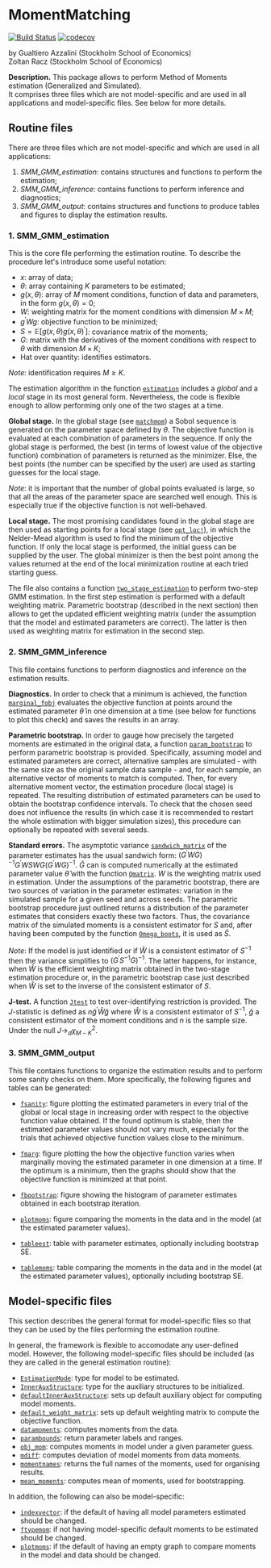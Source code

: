 # MomentMatching

[![Build Status](https://github.com/ZoltanRacz/MomentMatching.jl/actions/workflows/CI.yml/badge.svg?event=push)](https://github.com/ZoltanRacz/MomentMatching.jl/actions/workflows/CI.yml?event=push)
[![codecov](https://codecov.io/gh/ZoltanRacz/MomentMatching.jl/graph/badge.svg?token=YLP96BUQ9S)](https://codecov.io/gh/ZoltanRacz/MomentMatching.jl)

by Gualtiero Azzalini (Stockholm School of Economics)\
Zoltan Racz (Stockholm School of Economics)

__Description.__ This package allows to perform Method of Moments estimation (Generalized and Simulated).  
It comprises three files which are not model-specific and are used in all applications and model-specific files. See below for more details.

## Routine files
There are three files which are not model-specific and which are used in all applications:
1. _SMM_GMM_estimation_: contains structures and functions to perform the estimation;
2. _SMM_GMM_inference_: contains functions to perform inference and diagnostics;
3. _SMM_GMM_output_: contains structures and functions to produce tables and figures to display the estimation results.

### 1. SMM_GMM_estimation

This is the core file performing the estimation routine. To describe the procedure let's introduce some useful notation:
- $x$: array of data; 
- $\theta$: array containing $K$ parameters to be estimated;
- $g(x, \theta)$: array of $M$ moment conditions, function of data and parameters, in the form $g(x, \theta)=0$;
- $W$: weighting matrix for the moment conditions with dimension $M \times M$; 
- $g^{\prime}Wg$: objective function to be minimized;
- $S=\mathbb{E}[g(x, \theta)g(x, \theta)^{\prime}]$: covariance matrix of the moments;
- $G$: matrix with the derivatives of the moment conditions with respect to $\theta$ with dimension $M \times K$;
- Hat over quantity: identifies estimators.

_Note_: identification requires $M \geq K$.

The estimation algorithm in the function [`estimation`](@ref) includes a _global_ and a _local_ stage in its most general form. Nevertheless, the code is flexible enough to allow performing only one of the two stages at a time. 

__Global stage.__ In the global stage (see [`matchmom`](@ref)) a Sobol sequence is generated on the parameter space defined by $\theta$. The objective function is evaluated at each combination of parameters in the sequence. If only the global stage is performed, the best (in terms of lowest value of the objective function) combination of parameters is returned as the minimizer. Else, the best points (the number can be specified by the user) are used as starting guesses for the local stage. 

_Note_: it is important that the number of global points evaluated is large, so that all the areas of the parameter space are searched well enough. This is especially true if the objective function is not well-behaved.

__Local stage.__ The most promising candidates found in the global stage are then used as starting points for a local stage (see [`opt_loc!`](@ref)), in which the Nelder-Mead algorithm is used to find the minimum of the objective function. If only the local stage is performed, the initial guess can be supplied by the user. The global minimizer is then the best point among the values returned at the end of the local minimization routine at each tried starting guess.     

The file also contains a function [`two_stage_estimation`](@ref) to perform two-step GMM estimation. In the first step estimation is performed with a default weighting matrix. Parametric bootstrap (described in the next section) then allows to get the updated efficient weighting matrix (under the assumption that the model and estimated parameters are correct). The latter is then used as weighting matrix for estimation in the second step.

### 2. SMM_GMM_inference

This file contains functions to perform diagnostics and inference on the estimation results. 

__Diagnostics.__ In order to check that a minimum is achieved, the function [`marginal_fobj`](@ref) evaluates the objective function at points around the estimated parameter $\hat{\theta}$ in one dimension at a time (see below for functions to plot this check) and saves the results in an array.

__Parametric bootstrap.__ In order to gauge how precisely the targeted moments are estimated in the original data, a function [`param_bootstrap`](@ref) to perform parametric bootstrap is provided. Specifically, assuming model and estimated parameters are correct, alternative samples are simulated - with the same size as the original sample data sample - and, for each sample, an alternative vector of moments to match is computed. Then, for every alternative moment vector, the estimation procedure (local stage) is repeated. The resulting distribution of estimated parameters can be used to obtain the bootstrap confidence intervals. To check that the chosen seed does not influence the results (in which case it is recommended to restart the whole estimation with bigger simulation sizes), this procedure can optionally be repeated with several seeds.

__Standard errors.__ The asymptotic variance [`sandwich_matrix`](@ref) of the parameter estimates has the usual sandwich form: $(G^\prime W G)^{-1} G^\prime W S W G(G^\prime W G)^{-1}$. $\hat{G}$ can is computed numerically at the estimated parameter value $\hat{\theta}$ with the function [`Qmatrix`](@ref). $W$ is the weighting matrix used in estimation. Under the assumptions of the parametric bootstrap, there are two sources of variation in the parameter estimates: variation in the simulated sample for a given seed and across seeds. The parametric bootstrap procedure just outlined returns a distribution of the parameter estimates that considers exactly these two factors. Thus, the covariance matrix of the simulated moments is a consistent estimator for $S$ and, after having been computed by the function [`Omega_boots`](@ref), it is used as $\hat{S}$. 

_Note_: If the model is just identified or if $\hat{W}$ is a consistent estimator of $S^{-1}$ then the variance simplifies to $(G^\prime S^{-1} G)^{-1}$. The latter happens, for instance, when $\hat{W}$ is the efficient weighting matrix obtained in the two-stage estimation procedure or, in the parametric bootstrap case just described when $\hat{W}$ is set to the inverse of the consistent estimator of $S$.  

__J-test.__ A function [`Jtest`](@ref) to test over-identifying restriction is provided. The $J$-statistic is defined as $n\hat{g}^{\prime}\hat{W}\hat{g}$ where $\hat{W}$ is a consistent estimator of $S^{-1}$, $\hat{g}$ a consistent estimator of the moment conditions and $n$ is the sample size. Under the null $J \rightarrow_{d} \chi^2_{M-K}$.  

### 3. SMM_GMM_output

This file contains functions to organize the estimation results and to perform some sanity checks on them. More specifically, the following figures and tables can be generated: 

* [`fsanity`](@ref): figure plotting the estimated parameters in every trial of the global or local stage in increasing order with respect to the objective function value obtained. If the found optimum is stable, then the estimated parameter values should not vary much, especially for the trials that achieved objective function values close to the minimum.

* [`fmarg`](@ref): figure plotting the how the objective function varies when marginally moving the estimated parameter in one dimension at a time. If the optimum is a minimum, then the graphs should show that the objective function is minimized at that point.

* [`fbootstrap`](@ref): figure showing the histogram of parameter estimates obtained in each bootstrap iteration. 

* [`plotmoms`](@ref): figure comparing the moments in the data and in the model (at the estimated parameter values). 

* [`tableest`](@ref): table with parameter estimates, optionally including bootstrap SE.

* [`tablemoms`](@ref): table comparing the moments in the data and in the model (at the estimated parameter values), optionally including bootstrap SE.

## Model-specific files
This section describes the general format for model-specific files so that they can be used by the files performing the estimation routine. 

In general, the framework is flexible to accomodate any user-defined model. However, the following model-specific files should be included (as they are called in the general estimation routine):

* [`EstimationMode`](@ref): type for model to be estimated.
* [`InnerAuxStructure`](@ref): type for the auxiliary structures to be initialized.
* [`defaultInnerAuxStructure`](@ref): sets up default auxiliary object for computing model moments.
* [`default_weight_matrix`](@ref): sets up default weighting matrix to compute the objective function.
* [`datamoments`](@ref): computes moments from the data.
* [`parambounds`](@ref): return parameter labels and ranges.
* [`obj_mom`](@ref): computes moments in model under a given parameter guess.
* [`mdiff`](@ref): computes deviation of model moments from data moments.
* [`momentnames`](@ref): returns the full names of the moments, used for organising results.
* [`mean_moments`](@ref): computes mean of moments, used for bootstrapping.

In addition, the following can also be model-specific:
* [`indexvector`](@ref): if the default of having all model parameters estimated should be changed.
* [`ftypemom`](@ref): if not having model-specific default moments to be estimated should be changed.
* [`plotmoms`](@ref): if the default of having an empty graph to compare moments in the model and data should be changed.


